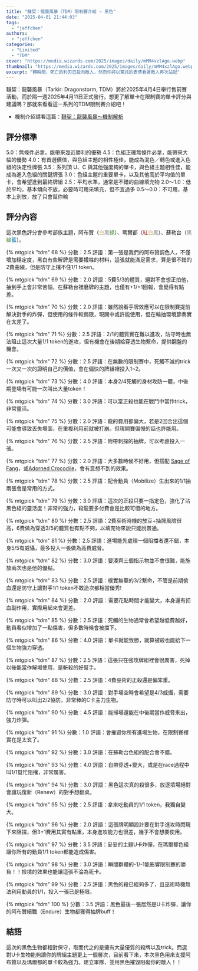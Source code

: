 ```yaml
---
title: "韃契：龍襲風暴（TDM）限制賽介紹 — 黑色"
date: "2025-04-01 21:44:03"
tags:
  - "jeffchen"
authors:
  - "jeffchen"
categories:
  - "Limited"
  - "TDM"
cover: "https://media.wizards.com/2025/images/daily/mMM4xzlAgo.webp"
thumbnail: "https://media.wizards.com/2025/images/daily/mMM4xzlAgo.webp"
excerpt: "轉瞬間，死亡的利刃已投向敵人，然而你將以驚詫的表情看著敵人再次站起"
---
```


韃契：龍襲風暴（Tarkir: Dragonstorm, TDM）將於2025年4月4日舉行售前賽活動，而於隔一週2025年4月11日正式發行，想更了解單卡在限制賽的單卡評分與建議嗎？那就來看看這一系列的TDM限制賽介紹吧！

- 機制介紹請看這篇：[韃契：龍襲風暴～機制解析](https://guildmagesforum.tw/TDM-mechanism/)

## 評分標準

<!---評分標準若有異動，會直接更新此template，如有需要調整請作者向團隊提出template更新的需求，完成討論後會再進版--->

5.0：無條件必拿，能帶來幾近勝利的優勢
4.5：色組正確無條件必拿，能帶來大幅的優勢
4.0：有首選價值，與色組主題的相性極佳，能成為混色／轉色或進入色組的決定性牌張
3.5：系列頂 U、C 與其他強度夠的單卡，與色組主題相性佳，能成為進入色組的關鍵牌張
3.0：色組主題的重要單卡，以及其他高於平均值的單卡，會希望進到最終牌組
2.5：平均水準，通常是不錯的曲線填充物
2.0～1.0：低於平均，基本傾向不放，必要時可用來填充，但不宜過多
0.5～0.0：不可用，基本上別放，放了只會幫你輸

## 評分內容

這次黑色評分會參考部族主題，阿布贊（<span style="color:#C3B270">白</span><span style="color:#808080">黑</span><span style="color:#4A8A3D">綠</span>）、瑪爾都（<span style="color:#AF2321">紅</span><span style="color:#C3B270">白</span><span style="color:#808080">黑</span>）、蘇勒台（<span style="color:#808080">黑</span><span style="color:#4A8A3D">綠</span><span style="color:#006DB3">藍</span>）。

<!---68--->
{% mtgpick "tdm" 68 %}
分數：2.5
評語：第一張是我們的阿布贊調色人，不僅增加穩定度，黑白有些解牌是需要犧牲的材料，這張就能滿足需求，算是很不錯的2費曲線，但是防守上擋不住1/1 token。


<!---69--->
{% mtgpick "tdm" 69 %}
分數：2.0
評語：5費5/3的體質，絕對不會想正拍他，抽到手上會非常苦惱，在蘇勒台裡磨牌的主題，也僅有+1/+1回報，會覺得有點差。


<!---70--->
{% mtgpick "tdm" 70 %}
分數：2.0
評語：雖然說看手牌效應可以在限制賽提前解決對手的炸彈，但使用的條件較侷限，現開中或許能使用，但在輪抽環境節奏實在太差了。


<!---71--->
{% mtgpick "tdm" 71 %}
分數：2.5
評語：2/1的體質實在難以進攻，防守時也無法阻止這次大量1/1 token的進攻，但有機會在後期給穿透生物繫命，提供翻盤的機會。


<!---72--->
{% mtgpick "tdm" 72 %}
分數：2.5
評語：在無數的限制賽中，死觸不滅的trick一次又一次的證明自己的價值，會在偏快的牌組裡投入1~2。


<!---73--->
{% mtgpick "tdm" 73 %}
分數：4.0
評語：本身2/4死觸的身材攻防一體，中後期登場有可能一次叫出大量token！


<!---74--->
{% mtgpick "tdm" 74 %}
分數：3.0
評語：可以當正殺也能在戰鬥中當作trick，非常靈活。


<!---75--->
{% mtgpick "tdm" 75 %}
分數：2.0
評語：龍的費用都偏大，若是2回合出這個可能會導致丟失場面，在重複利用前就被打崩。但現開賽偏慢的話也許能用。


<!---76--->
{% mtgpick "tdm" 76 %}
分數：2.5
評語：附帶刺探的抽牌，可以考慮投入一張。


<!---77--->
{% mtgpick "tdm" 77 %}
分數：2.0
評語：大多數時候不好用，但搭配 [Sage of Fang](https://scryfall.com/card/tdm/155/sage-of-the-fang)，或[Adorned Crocodile](https://scryfall.com/card/tdm/69/adorned-crocodile)，會有意想不到的效果。


<!---78--->
{% mtgpick "tdm" 78 %}
分數：2.5
評語：配合動員（Mobilize）生出來的1/1抽兩張會是常用的方式。


<!---79--->
{% mtgpick "tdm" 79 %}
分數：3.0
評語：這次的正殺只要一指定色，強化了沾黑色組的靈活度！非常的強力，殺龍要多付費會是比較可惜的地方。


<!---80--->
{% mtgpick "tdm" 80 %}
分數：2.5
評語：2費巫術時機的放豆+抽牌風險很高，6費做為穿透3/5的體質也有點不夠，以填充物來說只能說普通。


<!---81--->
{% mtgpick "tdm" 81 %}
分數：2.5
評語：進場能先處理一個阻擋者還不錯，本身5/5有威懾，最多投入一張做為高費威脅。


<!---82--->
{% mtgpick "tdm" 82 %}
分數：3.0
評語：要湊齊三個指示物並不會很難，能施放兩次也是他的優點。


<!---83--->
{% mtgpick "tdm" 83 %}
分數：2.5
評語：樸實無華的3/2繫命，不管是前期偷血還是防守上讓對手1/1 token不敢造次都相當優秀!


<!---84--->
{% mtgpick "tdm" 84 %}
分數：2.0
評語：需要花點時間才能變大，本身還有扣血副作用，實際用起來會更差。


<!---85--->
{% mtgpick "tdm" 85 %}
分數：2.5
評語：死觸的生物通常會希望越低費越好，動員看似增加了一點傷害，但多數時候會被擋下。


<!---86--->
{% mtgpick "tdm" 86 %}
分數：4.0
評語：單卡就能致勝，就算被殺也能給下一個生物強力穿透。


<!---87--->
{% mtgpick "tdm" 87 %}
分數：2.5
評語：這張只在強攻牌組裡會很厲害，死掉以後能當作解場使用，是斬殺的好幫手。


<!---88--->
{% mtgpick "tdm" 88 %}
分數：2.5
評語：4費巫術的正殺還是偏笨重。

<!---89--->
{% mtgpick "tdm" 89 %}
分數：3.0
評語：對手場空時會希望是4/3威攝，需要防守時可以叫出2/2協防，非常棒的C卡主力生物。


<!---90--->
{% mtgpick "tdm" 90 %}
分數：4.5
評語：能掃場還能在中後期當作威脅來出，強力炸彈。


<!---91--->
{% mtgpick "tdm" 91 %}
分數：1.0
評語：會摧毀你所有進場生物，在限制賽裡實在是太玄了。


<!---92--->
{% mtgpick "tdm" 92 %}
分數：3.0
評語：在蘇勒台色組的配合會不錯。


<!---93--->
{% mtgpick "tdm" 93 %}
分數：4.0
評語：自帶穿透+變大，或是在race過程中叫1/1幫忙阻擋，非常厲害。


<!---94--->
{% mtgpick "tdm" 94 %}
分數：3.0
評語：黑色這次真的殺很多，放逐墳場絕對會讓玩復新（Renew）的對手想翻桌。


<!---95--->
{% mtgpick "tdm" 95 %}
分數：2.5
評語：拿來吃動員的1/1 token，我獨自變大。



<!---96--->
{% mtgpick "tdm" 96 %}
分數：2.0
評語：這張牌明顯設計要在對手進攻時閃現下來阻擋，但3+1費用其實有點重，本身進攻能力也很差，幾乎不會想要使用。


<!---97--->
{% mtgpick "tdm" 97 %}
分數：3.5
評語：妥妥的主題U卡炸彈，在瑪爾都色組讓你所有的動員1/1 token都能造成傷害。


<!---98--->
{% mtgpick "tdm" 98 %}
分數：3.0
評語：瞬間群體的-1/-1能影響限制賽的勝負！！撿墳的效果也能讓這張不淪為死卡。


<!---99--->
{% mtgpick "tdm" 99 %}
分數：2.5
評語：黑色的殺已經夠多了，且巫術時機無法利用動員的1/1，投入一張已是極限。


<!---100--->
{% mtgpick "tdm" 100 %}
分數：3.5
評語：黑色最後一張居然是U卡炸彈，讓你的阿布贊續戰（Endure）生物都獲得抽牌buff！


## 結語

這次的黑色生物都相對保守，取而代之的是擁有大量優質的殺牌以及trick。而選對U卡生物能夠讓你的牌組主題更上一個層次，目前看下來，本次黑色用來支援阿布贊以及瑪爾都的單卡較為強力。建立軍隊，並用黑色摧毀阻礙你的敵人！！
